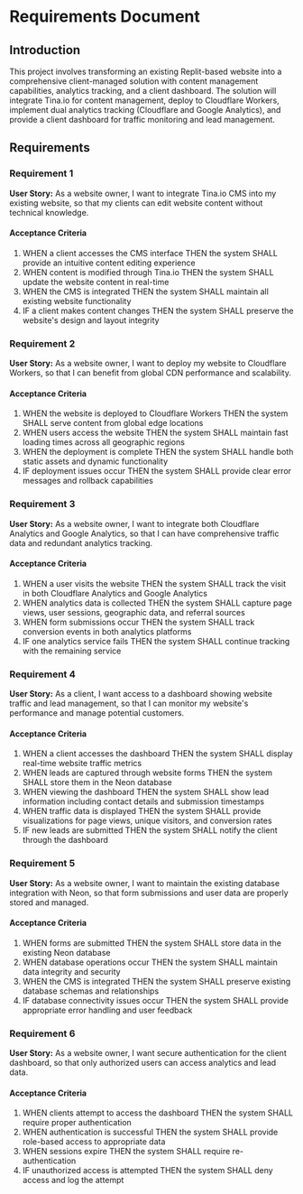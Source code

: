 # Requirements Document

## Introduction

This project involves transforming an existing Replit-based website into a comprehensive client-managed solution with content management capabilities, analytics tracking, and a client dashboard. The solution will integrate Tina.io for content management, deploy to Cloudflare Workers, implement dual analytics tracking (Cloudflare and Google Analytics), and provide a client dashboard for traffic monitoring and lead management.

## Requirements

### Requirement 1

**User Story:** As a website owner, I want to integrate Tina.io CMS into my existing website, so that my clients can edit website content without technical knowledge.

#### Acceptance Criteria

1. WHEN a client accesses the CMS interface THEN the system SHALL provide an intuitive content editing experience
2. WHEN content is modified through Tina.io THEN the system SHALL update the website content in real-time
3. WHEN the CMS is integrated THEN the system SHALL maintain all existing website functionality
4. IF a client makes content changes THEN the system SHALL preserve the website's design and layout integrity

### Requirement 2

**User Story:** As a website owner, I want to deploy my website to Cloudflare Workers, so that I can benefit from global CDN performance and scalability.

#### Acceptance Criteria

1. WHEN the website is deployed to Cloudflare Workers THEN the system SHALL serve content from global edge locations
2. WHEN users access the website THEN the system SHALL maintain fast loading times across all geographic regions
3. WHEN the deployment is complete THEN the system SHALL handle both static assets and dynamic functionality
4. IF deployment issues occur THEN the system SHALL provide clear error messages and rollback capabilities

### Requirement 3

**User Story:** As a website owner, I want to integrate both Cloudflare Analytics and Google Analytics, so that I can have comprehensive traffic data and redundant analytics tracking.

#### Acceptance Criteria

1. WHEN a user visits the website THEN the system SHALL track the visit in both Cloudflare Analytics and Google Analytics
2. WHEN analytics data is collected THEN the system SHALL capture page views, user sessions, geographic data, and referral sources
3. WHEN form submissions occur THEN the system SHALL track conversion events in both analytics platforms
4. IF one analytics service fails THEN the system SHALL continue tracking with the remaining service

### Requirement 4

**User Story:** As a client, I want access to a dashboard showing website traffic and lead management, so that I can monitor my website's performance and manage potential customers.

#### Acceptance Criteria

1. WHEN a client accesses the dashboard THEN the system SHALL display real-time website traffic metrics
2. WHEN leads are captured through website forms THEN the system SHALL store them in the Neon database
3. WHEN viewing the dashboard THEN the system SHALL show lead information including contact details and submission timestamps
4. WHEN traffic data is displayed THEN the system SHALL provide visualizations for page views, unique visitors, and conversion rates
5. IF new leads are submitted THEN the system SHALL notify the client through the dashboard

### Requirement 5

**User Story:** As a website owner, I want to maintain the existing database integration with Neon, so that form submissions and user data are properly stored and managed.

#### Acceptance Criteria

1. WHEN forms are submitted THEN the system SHALL store data in the existing Neon database
2. WHEN database operations occur THEN the system SHALL maintain data integrity and security
3. WHEN the CMS is integrated THEN the system SHALL preserve existing database schemas and relationships
4. IF database connectivity issues occur THEN the system SHALL provide appropriate error handling and user feedback

### Requirement 6

**User Story:** As a website owner, I want secure authentication for the client dashboard, so that only authorized users can access analytics and lead data.

#### Acceptance Criteria

1. WHEN clients attempt to access the dashboard THEN the system SHALL require proper authentication
2. WHEN authentication is successful THEN the system SHALL provide role-based access to appropriate data
3. WHEN sessions expire THEN the system SHALL require re-authentication
4. IF unauthorized access is attempted THEN the system SHALL deny access and log the attempt